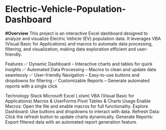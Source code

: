 # Electric-Vehicle-Population-Dashboard
**#Overview**
This project is an interactive Excel dashboard designed to analyze and visualize Electric Vehicle (EV) population data. It leverages VBA (Visual Basic for Applications) and macros to automate data processing, filtering, and visualization, making data exploration efficient and user-friendly.

Features
✅ Dynamic Dashboard – Interactive charts and tables for quick insights
✅ Automated Data Processing – Macros to clean and update data seamlessly
✅ User-friendly Navigation – Easy-to-use buttons and dropdowns for filtering
✅ Customizable Reports – Generate automated reports with a single click

Technology Stack
Microsoft Excel (.xlsm)
VBA (Visual Basic for Applications)
Macros & UserForms
Pivot Tables & Charts
Usage
Enable Macros: Open the file and enable macros for full functionality.
Explore Dashboard: Use buttons and dropdowns to interact with data.
Refresh Data: Click the refresh button to update charts dynamically.
Generate Reports: Export filtered data with an automated report generation feature.
